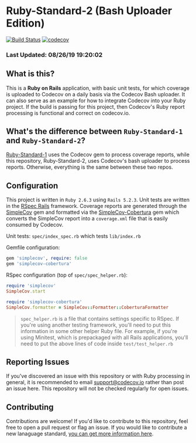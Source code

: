 # Ruby-Standard-2 (Bash Uploader Edition)

[![Build Status](https://travis-ci.org/codecov/Ruby-Standard-2.svg?branch=master)](https://travis-ci.org/codecov/Ruby-Standard-2) [![codecov](https://codecov.io/gh/codecov/Ruby-Standard-2/branch/master/graph/badge.svg)](https://codecov.io/gh/codecov/Ruby-Standard-2)

### Last Updated: 08/26/19 19:20:02

## What is this?

This is a **Ruby on Rails** application, with basic unit tests, for which coverage is uploaded to Codecov on a daily basis via the Codecov Bash uploader. It can also serve as an example for how to integrate Codecov into your Ruby project. If the build is passing for this project, then Codecov's Ruby report processing is functional and correct on codecov.io.

## What's the difference between `Ruby-Standard-1` and `Ruby-Standard-2`?

[Ruby-Standard-1](https://github.com/codecov/Ruby-Standard-1) uses the Codecov gem to process coverage reports, while this repository, Ruby-Standard-2, uses Codecov's bash uploader to process reports. Otherwise, everything is the same between these two repos.

## Configuration

This project is written in `Ruby 2.6.3` using `Rails 5.2.3`. Unit tests are written in the [RSpec Rails](https://github.com/rspec/rspec-rails) framework. Coverage reports are generated through the [SimpleCov](https://github.com/colszowka/simplecov) gem and formatted via the [SimpleCov-Cobertura](https://github.com/dashingrocket/simplecov-cobertura) gem which converts the SimpleCov report into a `coverage.xml` file that is easily consumed by Codecov.

Unit tests: `spec/index_spec.rb` which tests `lib/index.rb`

Gemfile configuration:
```ruby
gem 'simplecov', require: false
gem 'simplecov-cobertura'
```
RSpec configuration (top of `spec/spec_helper.rb`):
```ruby
require 'simplecov'
SimpleCov.start

require 'simplecov-cobertura'
SimpleCov.formatter = SimpleCov::Formatter::CoberturaFormatter
```
> `spec_helper.rb` is a file that contains settings specific to RSpec. If you're using another testing framework, you'll need to put this information in some other helper Ruby file. For example, if you're using Minitest, which is prepackaged with all Rails applications, you'll need to put the above lines of code inside `test/test_helper.rb`

## Reporting Issues

If you've discovered an issue with this repository or with Ruby processing in general, it is recommended to email support@codecov.io rather than post an issue here. This repository will not be checked regularly for open issues.

## Contributing

Contributions are welcome! If you'd like to contribute to this repository, feel free to open a pull request or flag an issue. If you would like to contribute a new lanaguage standard, [you can get more information here](https://github.com/codecov/standards-scripts/blob/master/README.md#contributing). 
